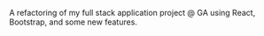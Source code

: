 A refactoring of my full stack application project @ GA using React, Bootstrap,
and some new features. 

